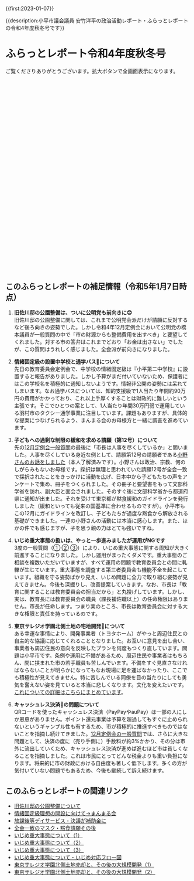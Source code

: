 {{first:2023-01-07}}

{{description:小平市議会議員 安竹洋平の政治活動レポート・ふらっとレポートの令和4年度秋冬号です}}


# ふらっとレポート令和4年度秋冬号

ご覧くださりありがとうございます。拡大ボタンで全画面表示になります。

<div id="adobe-dc-view" style="height: 500px; width: 100%; margin-bottom:3rem;"></div>
<script src="https://documentcloud.adobe.com/view-sdk/viewer.js" defer></script>
<script type="text/javascript">
    const previewConfig = {
        embedMode: "SIZED_CONTAINER",
        defaultViewMode: "TWO_COLUMN",
        showDownloadPDF: true
    }
	document.addEventListener("adobe_dc_view_sdk.ready", function(){ 
        url="./pdfs/flat-report-r4dfw.pdf";
        const adobeDCView = new AdobeDC.View({clientId: "897dee58a3dd4a01b1de491cc8e563c3", locale: "ja-JP"});
        const fileName = (url.match(/^(?:[^:\/?#]+:)?(?:\/\/[^\/?#]*)?(?:([^?#]*\/)([^\/?#]*))?(\?[^#]*)?(?:#.*)?$/) ?? [])[2];
        adobeDCView.previewFile({
			content:{location:  {url: url}},
			metaData:{fileName: fileName}
		}, previewConfig);
	});
</script>

## このふらっとレポートの補足情報（令和5年1月7日時点）

1. **旧佐川邸の公園整備は、ついに公明党も前向きに😊**  
旧佐川邸の公園整備に関しては、これまで公明党会派だけが請願に反対するなど後ろ向きの姿勢でした。しかし令和4年12月定例会において公明党の橋本議員が一般質問の中で「市の財源からも整備費用を出すべき」と要望してくれました。対する市の答弁はこれまでどおり「お金は出さない」でしたが、この質問はうれしく感じました。全会派が前向きになりました。

1. **情緒固定級の設置中学校と通学バス🚌について**  
先日の教育委員会定例会で、中学校の情緒固定級は『小平第二中学校』に設置すると報告がありました。しかし予算がまだ付いていないため、保護者にはこの学校名を積極的に通知しないようです。情報非公開の姿勢には呆れてしまいます。なお通学バスについては、知的支援級で1人当たり年間約90万円の費用がかかっており、これ以上手厚くすることは財政的に難しいという主張です。そこでひとつの案として、1人当たり年間30万円弱で運用している羽村市のタクシー通学事業に注目しています。課題もありますが、具体的な提案につなげられるよう、まんまる会のお母様方と一緒に調査を進めています。

1. **子どもへの過剰な制限の緩和を求める請願（第12号）について**  
先の[12月定例会一般質問](https://yasutakeyohei.com/books/yasutake/ippan/r4/12-gatu/1-simin-machizukuri-jourei.html)の最後に「市長は人事を尽くしているか」と問いました。人事を尽くしている身近な例として、請願第12号の請願者である[小野さんのお話をしました](https://yasutakeyohei.com/books/yasutake/ippan/r4/12-gatu/1-simin-machizukuri-jourei.html#%E4%BA%BA%E4%BA%8B%E3%82%92%E5%B0%BD%E3%81%8F%E3%81%99%E3%81%93%E3%81%A8%E3%81%A7%E5%A4%A7%E3%81%8D%E3%81%8F%E7%8A%B6%E6%B3%81%E3%82%92%E5%8B%95%E3%81%8B%E3%81%97%E3%81%A6%E3%81%84%E3%82%8B%E5%B0%8F%E5%B9%B3%E5%B8%82%E6%B0%91%E3%81%AE%E4%BA%8B%E4%BE%8B%E3%82%92%E7%B4%B9%E4%BB%8B%E3%81%99%E3%82%8B)（本人了解済みです）。小野さんは政治、宗教、何のしがらみもないお母様です。採択は無理と思われていた請願12号が全会一致で採択されたことをきっかけに活動を広げ、日本中から子どもたちの声をアンケートで集め、冊子をつくられました。その冊子と要望書をもって文部科学省を訪れ、副大臣と面会されました。そのすぐ後に文部科学省から都道府県に通知が出ました。それを受けて東京都が黙食緩和のガイドラインを発行しました（緩和といっても従来の国基準に合わせるものですが）。小平市もこの12月にガイドラインを改訂し、子どもたちが過度な黙食から解放される基礎ができました。一連の小野さんの活動には本当に感心します。また、ほかの件でも感じますが、子を思う親の力はとても強いですね。

1. **いじめ重大事態の扱いは、やっと一歩進みましたが運用がNGです**  
3度の一般質問（[①](https://yasutakeyohei.com/books/yasutake/ippan/r4/3-gatu/2-ijime-taiou-minaosi.html) [②](https://yasutakeyohei.com/books/yasutake/ippan/r4/6-gatu/1-judai-jitai-kodomo-chusin.html) [③](https://yasutakeyohei.com/books/yasutake/ippan/r4/9-gatu/1-judai-hitai-kyogi-toben.html)）により、いじめ重大事態に関する周知が大きく前進することになりました。しかし運用がまったくダメです。重大事態のご相談を複数いただいていますが、すべて運用の問題で教育委員会との間に軋轢が生じています。重大事態を調査する第三者委員会も機能不全を起こしています。組織を守る姿勢ばかり見え、いじめ問題に全力で取り組む姿勢が見えてきません。今後も深掘りし、改善提案していきます。なお、市長は「教育に関することは教育委員会の担当だから」と丸投げしています。しかし、実は、教育長には教育委員会の職員（課長補佐職以上）の任命権限はありません。市長が任命します。つまり実のところ、市長は教育委員会に対する大きな権限と責任を持っているのです。

1. **東京サレジオ学園北側土地の宅地開発👷について**  
ある幸運な事情により、開発事業者（トヨタホーム）がやっと周辺住民との自主的な協議に応じてくれることとなりました。お互いに意見を出し合い、事業者も周辺住民の意向を反映したプランを何度もつくり直しています。問題は小平市です。条例や運用に不備があるため、周辺住民や事業者はもちろん、間に挟まれた市の若手職員も苦しんでいます。不備をすぐ見直さなければならないことが明らかになってもなお現場に足を運ばなかったり、ここでも積極性が見えてきません。特に苦しんでいる同僚を目の当たりにしても勇気を奮えない姿を見ていると本当に悲しくなります。文化を変えたいです。[これについての詳細はこちらにまとめています](https://yasutakeyohei.com/books/yasutake/ippan/r4/12-gatu/1-simin-machizukuri-jourei.html)。

1. **キャッシュレス決済💸の問題について**  
QRコードを使ったキャッシュレス決済（PayPayやauPay）は一部の人にしか恩恵がありません。ポイント還元事業は予算を超過してもすぐに止められないというギャンブル性も有するため、市が積極的に推進すべきものではないことを指摘し続けてきました。[12月定例会の一般質問](https://yasutakeyohei.com/books/yasutake/ippan/r4/12-gatu/2-stop-cashless-jirihin.html)では、さらに大きな問題として、決済の度に（売り手側に）手数料が約3%かかり、その分は市外に流出していくため、キャッシュレス決済が進めば進むほど市は貧しくなることを指摘しました。これは市民にとってどんな税金よりも重い負担になります。将来的に市の財政における自由度も著しく低下します。多くの方が気付いていない問題でもあるため、今後も継続して訴え続けます。

## このふらっとレポートの関連リンク

- [旧佐川邸の公園整備について](https://sagawa-aiki-park.com/keii-2/)
- [情緒固定級理想の開設に向けて→まんまる会](https://misaki2893.wixsite.com/manmaru1)
- [放課後等デイサービス・決議が補助金に](https://yasutakeyohei.com/books/reiwa3/20210907_teireikai/giin-gian-41.html)
- [全会一致のマスク・黙食請願その後](https://www.kodaira-kodomo.com/)
- [いじめ重大事態について（1）](https://yasutakeyohei.com/books/yasutake/ippan/r4/3-gatu/2-ijime-taiou-minaosi.html)
- [いじめ重大事態について（2）](https://yasutakeyohei.com/books/yasutake/ippan/r4/6-gatu/1-judai-jitai-kodomo-chusin.html)
- [いじめ重大事態について（3）](https://yasutakeyohei.com/books/yasutake/ippan/r4/9-gatu/1-judai-hitai-kyogi-toben.html)
- [いじめ重大事態について・いじめ対応フロー図](https://yasutakeyohei.com/books/yasutake/sonota/ijime/ijime-judai-jitai-flow.html)
- [東京サレジオ学園北側土地売却と、その後の大規模開発（1）](https://yasutakeyohei.com/books/yasutake/ippan/r4/9-gatu/2-tokyo-saresio-kaihatu.html)
- [東京サレジオ学園北側土地売却と、その後の大規模開発（2）](https://yasutakeyohei.com/books/yasutake/ippan/r4/12-gatu/1-simin-machizukuri-jourei.html)